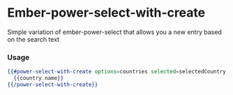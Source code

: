 # Ember-power-select-with-create

Simple variation of ember-power-select that allows you a new entry based on the search text

### Usage

```hbs
{{#power-select-with-create options=countries selected=selectedCountry onchange=(action (mut selectedCountry)) oncreate=(action "createCountry") as |country term|}}
  {{country.name}}
{{/power-select-with-create}}
```